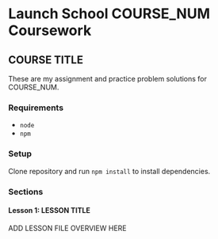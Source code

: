 # Launch School COURSE_NUM Coursework

## COURSE TITLE

These are my assignment and practice problem solutions for COURSE_NUM.

### Requirements

- `node`
- `npm`

### Setup

Clone repository and run `npm install` to install dependencies.

### Sections

#### Lesson 1: LESSON TITLE

ADD LESSON FILE OVERVIEW HERE
